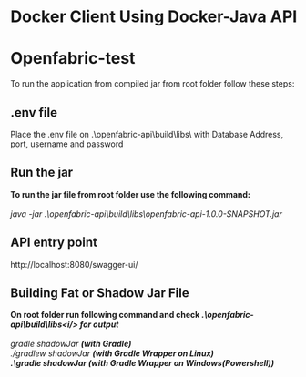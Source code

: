 
# Docker Client Using Docker-Java API
# Openfabric-test 

To run the application from compiled jar from root folder follow these steps:


## .env file
Place the .env file on .\openfabric-api\build\libs\ with Database Address, port, username and password<br>

## Run the jar
<b>To run the jar file from root folder use the following command:</b><br><br>
<i>java -jar .\openfabric-api\build\libs\openfabric-api-1.0.0-SNAPSHOT.jar</i>

## API entry point 
http://localhost:8080/swagger-ui/

## Building Fat or Shadow Jar File
<b>On root folder run following command and check <i>.\openfabric-api\build\libs\<i/> for output</b><br><br>
<i>gradle shadowJar</i> <b>(with Gradle)</b><br>
<i>./gradlew shadowJar</i> <b>(with Gradle Wrapper on Linux)<br> 
<i>.\gradle shadowJar</i> <b>(with Gradle Wrapper on Windows(Powershell))</b><br>
